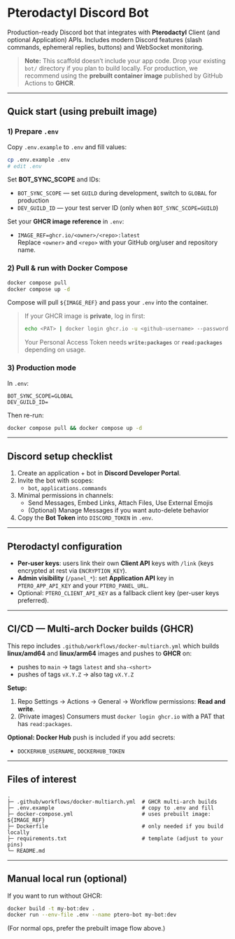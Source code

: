 # Pterodactyl Discord Bot

Production-ready Discord bot that integrates with **Pterodactyl** Client (and optional Application) APIs.
Includes modern Discord features (slash commands, ephemeral replies, buttons) and WebSocket monitoring.

> **Note:** This scaffold doesn’t include your app code. Drop your existing `bot/` directory if you plan to build locally.
> For production, we recommend using the **prebuilt container image** published by GitHub Actions to **GHCR**.

---

## Quick start (using prebuilt image)

### 1) Prepare `.env`
Copy `.env.example` to `.env` and fill values:
```bash
cp .env.example .env
# edit .env
```

Set **BOT_SYNC_SCOPE** and IDs:
- `BOT_SYNC_SCOPE` — set `GUILD` during development, switch to `GLOBAL` for production
- `DEV_GUILD_ID` — your test server ID (only when `BOT_SYNC_SCOPE=GUILD`)

Set your **GHCR image reference** in `.env`:
- `IMAGE_REF=ghcr.io/<owner>/<repo>:latest`  
  Replace `<owner>` and `<repo>` with your GitHub org/user and repository name.

### 2) Pull & run with Docker Compose
```bash
docker compose pull
docker compose up -d
```
Compose will pull `${IMAGE_REF}` and pass your `.env` into the container.

> If your GHCR image is **private**, log in first:
> ```bash
> echo <PAT> | docker login ghcr.io -u <github-username> --password-stdin
> ```
> Your Personal Access Token needs **`write:packages`** or **`read:packages`** depending on usage.

### 3) Production mode
In `.env`:
```
BOT_SYNC_SCOPE=GLOBAL
DEV_GUILD_ID=
```
Then re-run:
```bash
docker compose pull && docker compose up -d
```

---

## Discord setup checklist

1. Create an application + bot in **Discord Developer Portal**.
2. Invite the bot with scopes:
   - `bot`, `applications.commands`
3. Minimal permissions in channels:
   - Send Messages, Embed Links, Attach Files, Use External Emojis
   - (Optional) Manage Messages if you want auto-delete behavior
4. Copy the **Bot Token** into `DISCORD_TOKEN` in `.env`.

---

## Pterodactyl configuration

- **Per-user keys**: users link their own **Client API** keys with `/link` (keys encrypted at rest via `ENCRYPTION_KEY`).
- **Admin visibility** (`/panel_*`): set **Application API** key in `PTERO_APP_API_KEY` and your `PTERO_PANEL_URL`.
- Optional: `PTERO_CLIENT_API_KEY` as a fallback client key (per-user keys preferred).

---

## CI/CD — Multi-arch Docker builds (GHCR)

This repo includes `.github/workflows/docker-multiarch.yml` which builds **linux/amd64** and **linux/arm64** images and pushes to **GHCR** on:
- pushes to `main` → tags `latest` and `sha-<short>`
- pushes of tags `vX.Y.Z` → also tag `vX.Y.Z`

**Setup:**
1. Repo Settings → Actions → General → Workflow permissions: **Read and write**.
2. (Private images) Consumers must `docker login ghcr.io` with a PAT that has `read:packages`.

**Optional: Docker Hub** push is included if you add secrets:
- `DOCKERHUB_USERNAME`, `DOCKERHUB_TOKEN`

---

## Files of interest

```
.
├─ .github/workflows/docker-multiarch.yml  # GHCR multi-arch builds
├─ .env.example                            # copy to .env and fill
├─ docker-compose.yml                      # uses prebuilt image: ${IMAGE_REF}
├─ Dockerfile                              # only needed if you build locally
├─ requirements.txt                        # template (adjust to your pins)
└─ README.md
```

---

## Manual local run (optional)

If you want to run without GHCR:
```bash
docker build -t my-bot:dev .
docker run --env-file .env --name ptero-bot my-bot:dev
```
(For normal ops, prefer the prebuilt image flow above.)
